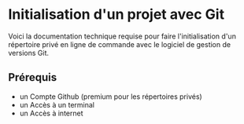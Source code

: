 # Initialisation d'un projet avec Git

Voici la documentation technique requise pour faire l'initialisation d'un répertoire privé en ligne de commande avec le logiciel de gestion de versions Git. 

## Prérequis
* un Compte Github (premium pour les répertoires privés)
* un Accès à un terminal
* un Accès à internet
